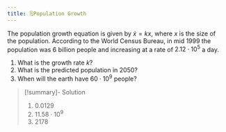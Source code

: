 ```yaml
---
title: 🗒️Population Growth
---
```


The population growth equation is given by $\dot{x}=kx$, where $x$ is the size of the population. According to the World Census Bureau, in mid 1999 the population was $6$ billion people and increasing at a rate of $2.12\cdot 10^5$ a day. 
1. What is the growth rate $k$?
2. What is the predicted population in 2050?
3. When will the earth have $60\cdot10^9$ people?

> [!summary]- Solution
> 1. $0.0129$
> 2. $11.58 \cdot 10^9$
> 3. 2178
